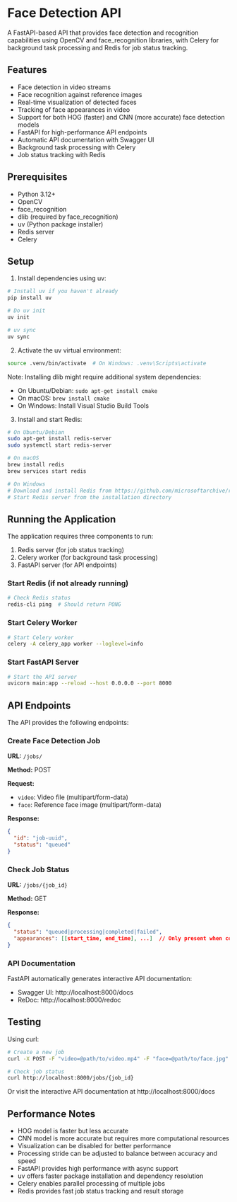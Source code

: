 # Face Detection API

A FastAPI-based API that provides face detection and recognition capabilities using OpenCV and face_recognition libraries, with Celery for background task processing and Redis for job status tracking.

## Features

- Face detection in video streams
- Face recognition against reference images
- Real-time visualization of detected faces
- Tracking of face appearances in video
- Support for both HOG (faster) and CNN (more accurate) face detection models
- FastAPI for high-performance API endpoints
- Automatic API documentation with Swagger UI
- Background task processing with Celery
- Job status tracking with Redis

## Prerequisites

- Python 3.12+
- OpenCV
- face_recognition
- dlib (required by face_recognition)
- uv (Python package installer)
- Redis server
- Celery

## Setup

1. Install dependencies using uv:

```bash
# Install uv if you haven't already
pip install uv

# Do uv init
uv init

# uv sync
uv sync
```

2. Activate the uv virtual environment:

```bash
source .venv/bin/activate  # On Windows: .venv\Scripts\activate
```

Note: Installing dlib might require additional system dependencies:

- On Ubuntu/Debian: `sudo apt-get install cmake`
- On macOS: `brew install cmake`
- On Windows: Install Visual Studio Build Tools

3. Install and start Redis:

```bash
# On Ubuntu/Debian
sudo apt-get install redis-server
sudo systemctl start redis-server

# On macOS
brew install redis
brew services start redis

# On Windows
# Download and install Redis from https://github.com/microsoftarchive/redis/releases
# Start Redis server from the installation directory
```

## Running the Application

The application requires three components to run:

1. Redis server (for job status tracking)
2. Celery worker (for background task processing)
3. FastAPI server (for API endpoints)

### Start Redis (if not already running)

```bash
# Check Redis status
redis-cli ping  # Should return PONG
```

### Start Celery Worker

```bash
# Start Celery worker
celery -A celery_app worker --loglevel=info
```

### Start FastAPI Server

```bash
# Start the API server
uvicorn main:app --reload --host 0.0.0.0 --port 8000
```

## API Endpoints

The API provides the following endpoints:

### Create Face Detection Job

**URL:** `/jobs/`

**Method:** POST

**Request:**

- `video`: Video file (multipart/form-data)
- `face`: Reference face image (multipart/form-data)

**Response:**

```json
{
  "id": "job-uuid",
  "status": "queued"
}
```

### Check Job Status

**URL:** `/jobs/{job_id}`

**Method:** GET

**Response:**

```json
{
  "status": "queued|processing|completed|failed",
  "appearances": [[start_time, end_time], ...]  // Only present when completed
}
```

### API Documentation

FastAPI automatically generates interactive API documentation:

- Swagger UI: http://localhost:8000/docs
- ReDoc: http://localhost:8000/redoc

## Testing

Using curl:

```bash
# Create a new job
curl -X POST -F "video=@path/to/video.mp4" -F "face=@path/to/face.jpg" http://localhost:8000/jobs/

# Check job status
curl http://localhost:8000/jobs/{job_id}
```

Or visit the interactive API documentation at http://localhost:8000/docs

## Performance Notes

- HOG model is faster but less accurate
- CNN model is more accurate but requires more computational resources
- Visualization can be disabled for better performance
- Processing stride can be adjusted to balance between accuracy and speed
- FastAPI provides high performance with async support
- uv offers faster package installation and dependency resolution
- Celery enables parallel processing of multiple jobs
- Redis provides fast job status tracking and result storage
